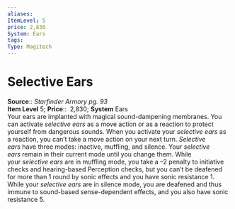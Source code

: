 ```yaml
---
aliases: 
ItemLevel: 5
price: 2,830
System: Ears
tags: 
Type: Magitech
---
```


# Selective Ears

**Source**:: _Starfinder Armory pg. 93_  
**Item Level** 5;
**Price**::  2,830; **System** Ears  
Your ears are implanted with magical sound-dampening membranes. You can activate _selective ears_ as a move action or as a reaction to protect yourself from dangerous sounds. When you activate your _selective ears_ as a reaction, you can’t take a move action on your next turn. _Selective ears_ have three modes: inactive, muffling, and silence. Your _selective ears_ remain in their current mode until you change them. While your _selective ears_ are in muffling mode, you take a –2 penalty to initiative checks and hearing-based Perception checks, but you can’t be deafened for more than 1 round by sonic effects and you have sonic resistance 1. While your _selective ears_ are in silence mode, you are deafened and thus immune to sound-based sense-dependent effects, and you also have sonic resistance 5.
